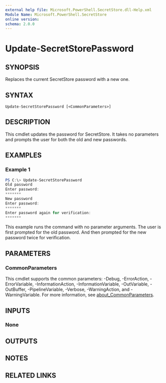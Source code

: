 ```yaml
---
external help file: Microsoft.PowerShell.SecretStore.dll-Help.xml
Module Name: Microsoft.PowerShell.SecretStore
online version:
schema: 2.0.0
---
```


# Update-SecretStorePassword

## SYNOPSIS
Replaces the current SecretStore password with a new one.

## SYNTAX

```
Update-SecretStorePassword [<CommonParameters>]
```

## DESCRIPTION
This cmdlet updates the password for SecretStore.
It takes no parameters and prompts the user for both the old and new passwords.

## EXAMPLES

### Example 1
```powershell
PS C:\> Update-SecretStorePassword
Old password
Enter password:
*******
New password
Enter password:
*******
Enter password again for verification:
*******
```

This example runs the command with no parameter arguments.
The user is first prompted for the old password.
And then prompted for the new password twice for verification.

## PARAMETERS

### CommonParameters
This cmdlet supports the common parameters: -Debug, -ErrorAction, -ErrorVariable, -InformationAction, -InformationVariable, -OutVariable, -OutBuffer, -PipelineVariable, -Verbose, -WarningAction, and -WarningVariable. For more information, see [about_CommonParameters](http://go.microsoft.com/fwlink/?LinkID=113216).

## INPUTS

### None

## OUTPUTS

## NOTES

## RELATED LINKS

